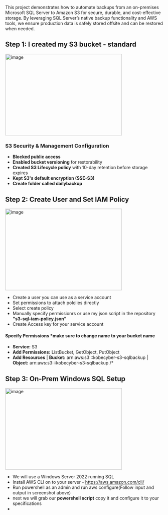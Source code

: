 This project demonstrates how to automate backups from an on-premises Microsoft SQL Server to Amazon S3 for secure, durable, and cost-effective storage. By leveraging SQL Server’s native backup functionality and AWS tools, we ensure production data is safely stored offsite and can be restored when needed.

## Step 1: I created my S3 bucket - standard                                                                   
<img width="372" height="259" alt="image" src="https://github.com/user-attachments/assets/ac15037c-4e4a-4e7f-81cf-1ea482a4b33f" />

### S3 Security & Management Configuration
- **Blocked public access**  
- **Enabled bucket versioning** for restorability  
- **Created S3 Lifecycle policy** with 10-day retention before storage expires  
- **Kept S3's default encryption (SSE-S3)**
- **Create folder called dailybackup**

## Step 2: Create User and Set IAM Policy

<img width="372" height="259" alt="image" src="https://github.com/user-attachments/assets/e17dbbcb-b0ee-4e8a-a0fd-76785a3845fd" />

- Create a user you can use as a service account
- Set permissions to attach polciies directly
- Select create policy
- Manually specify permissionrs or use my json script in the repository **"s3-sql-iam-policy.json"**
- Create Access key for your service account
 #### Specify Permissions ***make sure to change name to your bucket name**
- **Service:** S3
- **Add Permissions:** ListBucket, GetObject, PutObject
- **Add Resources** | **Bucket:** arn:aws:s3:::kobecyber-s3-sqlbackup | **Object:** arn:aws:s3:::kobecyber-s3-sqlbackup /*

## Step 3: On-Prem Windows SQL Setup

<img width="372" height="259" alt="image" src="https://github.com/user-attachments/assets/88911899-3f8b-4ace-9ad2-46afcee773e5" />

- We will use a Windows Server 2022 running SQL
- Install AWS CLI on to your server - https://aws.amazon.com/cli/
- Run powershell as an admin and run aws configure(Follow input and output in screenshot above)
- next we will grab our **powershell script** copy it and configure it to your specifications
- 
  
  
  



